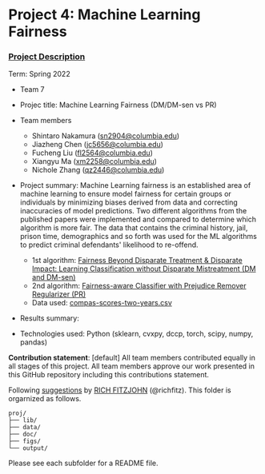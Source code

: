 # Project 4: Machine Learning Fairness

### [Project Description](doc/project4_desc.md)

Term: Spring 2022

+ Team 7
+ Projec title: Machine Learning Fairness (DM/DM-sen vs PR)
+ Team members
	+ Shintaro Nakamura (sn2904@columbia.edu)
	+ Jiazheng Chen (jc5656@columbia.edu)
	+ Fucheng Liu (fl2564@columbia.edu)
	+ Xiangyu Ma (xm2258@columbia.edu)
	+ Nichole Zhang (qz2446@columbia.edu)

+ Project summary: Machine Learning fairness is an established area of machine learning to ensure model fairness for certain groups or individuals by minimizing biases derived from data and correcting inaccuracies of model predictions. Two different algorithms from the published papers were implemented and compared to determine which algorithm is more fair. The data that contains the criminal history, jail, prison time, demographics and so forth was used for the ML algorithms to predict criminal defendants' likelihood to re-offend.

	+ 1st algorithm: [Fairness Beyond Disparate Treatment & Disparate Impact: Learning Classification without Disparate Mistreatment (DM and DM-sen)](https://arxiv.org/abs/1610.08452)
	+ 2nd algorithm: [Fairness-aware Classifier with Prejudice Remover Regularizer (PR)]()
	+ Data used: [compas-scores-two-years.csv](https://www.propublica.org/datastore/dataset/compas-recidivism-risk-score-data-and-analysis)

+ Results summary: 

+ Technologies used: Python (sklearn, cvxpy, dccp, torch, scipy, numpy, pandas)

**Contribution statement**: [default] All team members contributed equally in all stages of this project. All team members approve our work presented in this GitHub repository including this contributions statement. 

Following [suggestions](http://nicercode.github.io/blog/2013-04-05-projects/) by [RICH FITZJOHN](http://nicercode.github.io/about/#Team) (@richfitz). This folder is orgarnized as follows.

```
proj/
├── lib/
├── data/
├── doc/
├── figs/
└── output/
```

Please see each subfolder for a README file.
